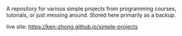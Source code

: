 A repository for various simple projects from programming courses, tutorials, or just messing around. Stored here primarily as a backup.

live site: https://ken-zhong.github.io/simple-projects 
